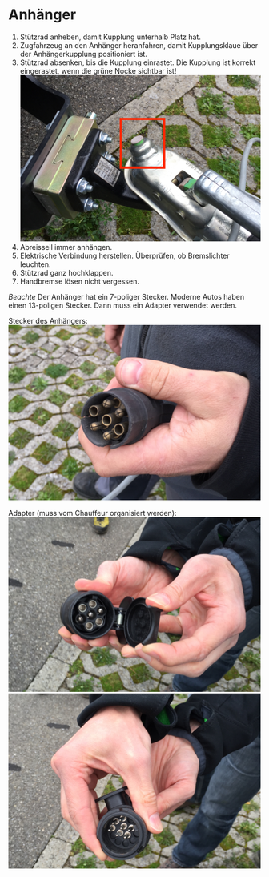 # Anhänger

  1. Stützrad anheben, damit Kupplung unterhalb Platz hat.
  2. Zugfahrzeug an den Anhänger heranfahren, damit Kupplungsklaue über der Anhängerkupplung positioniert ist.
  3. Stützrad absenken, bis die Kupplung einrastet. Die Kupplung ist korrekt eingerastet, wenn die grüne Nocke sichtbar ist! ![Eingehängte Kupplung](/images/IMG_3818.JPG)
  4. Abreisseil immer anhängen.
  5. Elektrische Verbindung herstellen. Überprüfen, ob Bremslichter leuchten.
  6. Stützrad ganz hochklappen.
  7. Handbremse lösen nicht vergessen.
  
*Beachte*
Der Anhänger hat ein 7-poliger Stecker. Moderne Autos haben einen 13-poligen Stecker. Dann muss ein Adapter verwendet werden.
  
  Stecker des Anhängers:
  ![Stecker Anhänger Jubla](/images/IMG_3815.JPG)
  
  Adapter (muss vom Chauffeur organisiert werden):
  ![Adapter Ansicht 1](/images/IMG_3816.JPG)
  ![Adapter Ansicht 2](/images/IMG_3817.JPG)